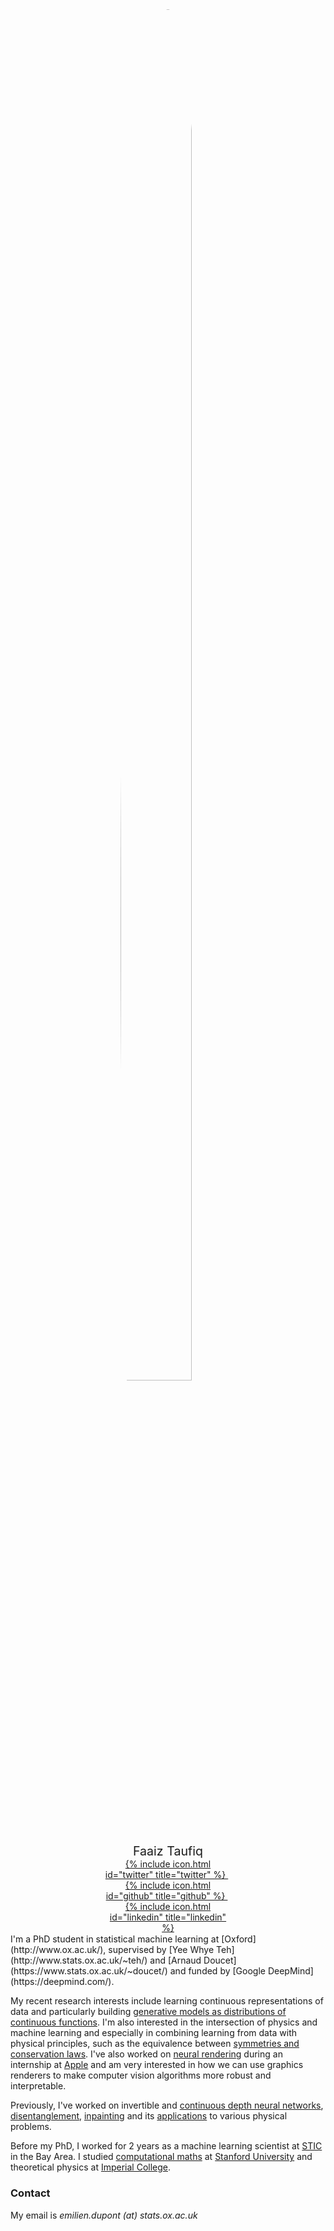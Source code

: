 <div style="margin: auto; width: 40%">
  <img src="{{ site.url }}/img/faaizT.jpeg" style="display:block; margin-left:auto; margin-right:auto; border-radius:50%; width:75%;">

  <p style="text-align:center; margin-top:5%; margin-bottom:0%; font-size: 140%;">
    Faaiz Taufiq
  </p>
  <p style="text-align:center; margin:0%;">
    <a href="https://www.twitter.com/FaaizTaufiq">
      {% include icon.html id="twitter" title="twitter" %}
    </a>
    &nbsp;
    <a href="https://github.com/faaizT">
      {% include icon.html id="github" title="github" %}
    </a>
    &nbsp;
    <a href="https://www.linkedin.com/in/muhammadftaufiq/">
      {% include icon.html id="linkedin" title="linkedin" %}
    </a>
  </p>
</div>
<br style="line-height:10%;">
I'm a PhD student in statistical machine learning at [Oxford](http://www.ox.ac.uk/), supervised by [Yee Whye Teh](http://www.stats.ox.ac.uk/~teh/) and [Arnaud Doucet](https://www.stats.ox.ac.uk/~doucet/) and funded by [Google DeepMind](https://deepmind.com/).

My recent research interests include learning continuous representations of data and particularly building [generative models as distributions of continuous functions](https://arxiv.org/abs/2102.04776). I'm also interested in the intersection of physics and machine learning and especially in combining learning from data with physical principles, such as the equivalence between [symmetries and conservation laws](https://arxiv.org/abs/2012.10885). I've also worked on [neural rendering](https://arxiv.org/abs/2006.07630) during an internship at [Apple](https://apple.com/) and am very interested in how we can use graphics renderers to make computer vision algorithms more robust and interpretable.

Previously, I've worked on invertible and [continuous depth neural networks](https://arxiv.org/abs/1904.01681), [disentanglement](https://arxiv.org/abs/1804.00104), [inpainting](https://arxiv.org/abs/1802.03065) and its [applications](https://arxiv.org/abs/1810.03728) to various physical problems.

Before my PhD, I worked for 2 years as a machine learning scientist at [STIC](http://www.slb.com/about/rd/technology/stic.aspx) in the Bay Area. I studied [computational maths](https://icme.stanford.edu/) at [Stanford University](https://www.stanford.edu/) and theoretical physics at [Imperial College](https://www.imperial.ac.uk/).

### Contact

My email is _emilien.dupont (at) stats.ox.ac.uk_